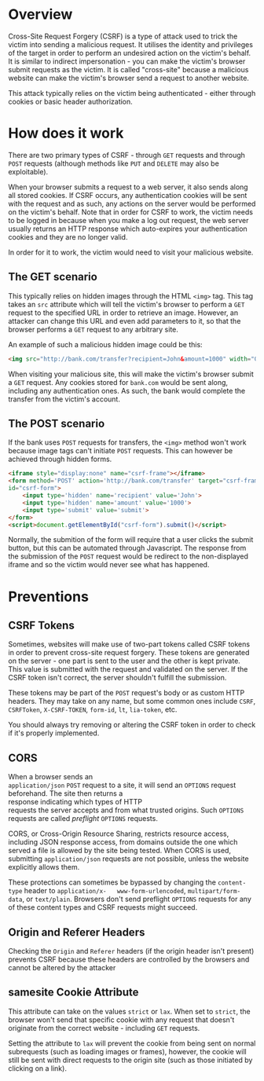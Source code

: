 # Overview

Cross-Site Request Forgery (CSRF) is a type of attack used to trick the victim into sending a malicious request. It utilises the identity and privileges of the target in order to perform an undesired action on the victim's behalf. It is similar to indirect impersonation - you can make the victim's browser submit requests as the victim. It is called "cross-site" because a malicious website can make the victim's browser send a request to another website. 

This attack typically relies on the victim being authenticated - either through cookies or basic header authorization.

# How does it work

There are two primary types of CSRF - through `GET` requests and through `POST` requests (although methods like `PUT` and `DELETE` may also be exploitable). 

When your browser submits a request to a web server, it also sends along all stored cookies. If CSRF occurs, any authentication cookies will be sent with the request and as such, any actions on the server would be performed on the victim's behalf. Note that in order for CSRF to work, the victim needs to be logged in because when you make a log out request, the web server usually returns an HTTP response which auto-expires your authentication cookies and they are no longer valid.

In order for it to work, the victim would need to visit your malicious website.

## The GET scenario

This typically relies on hidden images through the HTML `<img>` tag. This tag takes an `src` attribute which will tell the victim's browser to perform a `GET` request to the specified URL in order to retrieve an image. However, an attacker can change this URL and even add parameters to it, so that the browser performs a `GET` request to any arbitrary site. 

An example of such a malicious hidden image could be this:
```html
<img src="http://bank.com/transfer?recipient=John&amount=1000" width="0" height="0" border="0">
```

When visiting your malicious site, this will make the victim's browser submit a `GET` request. Any cookies stored for `bank.com` would be sent along, including any authentication ones. As such, the bank would complete the transfer from the victim's account.

## The POST scenario

If the bank uses `POST` requests for transfers, the `<img>` method won't work because image tags can't initiate `POST` requests. This can however be achieved through hidden forms.

```html
<iframe style="display:none" name="csrf-frame"></iframe>  
<form method='POST' action='http://bank.com/transfer' target="csrf-frame"  
id="csrf-form">  
	<input type='hidden' name='recipient' value='John'>  
	<input type='hidden' name='amount' value='1000'>  
	<input type='submit' value='submit'>  
</form>  
<script>document.getElementById("csrf-form").submit()</script>
```

Normally, the submition of the form will require that a user clicks the submit button, but this can be automated through Javascript. The response from the submission of the `POST` request would be redirect to the non-displayed iframe and so the victim would never see what has happened.

# Preventions

## CSRF Tokens

Sometimes, websites will make use of two-part tokens called CSRF tokens in order to prevent cross-site request forgery. These tokens are generated on the server - one part is sent to the user and the other is kept private. This value is submitted with the request and validated on the server. If the CSRF token isn't correct, the server shouldn't fulfill the submission.

These tokens may be part of the `POST` request's body or as custom HTTP headers. They may take on any name, but some common ones include `CSRF`, `CSRFToken`, `X-CSRF-TOKEN`, `form-id`, `lt`, `lia-token`, etc.

You should always try removing or altering the CSRF token in order to check if it's properly implemented.

## CORS

When a browser sends an  
`application/json` `POST` request to a site, it will send an `OPTIONS`  request beforehand. The site then returns a  
response indicating which types of HTTP  
requests the server accepts and from what trusted origins. Such `OPTIONS` requests are called *preflight* `OPTIONS` requests.

CORS, or Cross-Origin Resource Sharing, restricts resource access, including JSON response access, from domains outside the one which served a file is allowed by the site being tested. When CORS is used, submitting `application/json` requests are not possible, unless the website explicitly allows them. 

These protections can sometimes be bypassed by changing the `content-type` header to `application/x-  
www-form-urlencoded`, `multipart/form-data`, or `text/plain`. Browsers don't send preflight `OPTIONS` requests for any of these content types and CSRF requests might succeed.

## Origin and Referer Headers

Checking the `Origin` and `Referer` headers (if the origin header isn't present) prevents CSRF because these headers are controlled by the browsers and cannot be altered by the attacker

## samesite Cookie Attribute

This attribute can take on the values `strict` or `lax`. When set to `strict`,  the browser won't send that specific cookie with any request that doesn't originate from the correct website - including `GET` requests.

Setting the attribute to `lax` will prevent the cookie from being sent on normal subrequests (such as loading images or frames), however, the cookie will still be sent with direct requests to the origin site (such as those initiated by clicking on a link).

